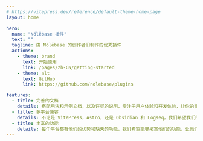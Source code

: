```yaml
---
# https://vitepress.dev/reference/default-theme-home-page
layout: home

hero:
  name: "Nólëbase 插件"
  text: ""
  tagline: 由 Nólëbase 的创作者们制作的优秀插件
  actions:
    - theme: brand
      text: 开始使用
      link: /pages/zh-CN/getting-started
    - theme: alt
      text: GitHub
      link: https://github.com/nolebase/plugins

features:
  - title: 完善的文档
    details: 搭配用法和示例文档，以及详尽的说明，专注于用户体验和开发体验，让你的事情更快地完成。
  - title: 多平台兼容
    details: 不论是 VitePress，Astro，还是 Obsidian 和 Logseq，我们希望我们的文档工程能在多个平台上得到相似的体验。
  - title: 丰富的功能
    details: 每个平台都有他们的优势和缺失的功能，我们希望能够拓宽他们的功能，让他们更加强大，更加易用。
---
```



